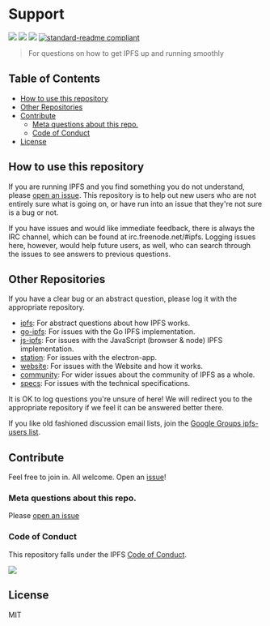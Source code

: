 # Support

[![](https://img.shields.io/badge/made%20by-Protocol%20Labs-blue.svg?style=flat-square)](http://ipn.io)
[![](https://img.shields.io/badge/project-IPFS-blue.svg?style=flat-square)](http://ipfs.io/)
[![](https://img.shields.io/badge/freenode-%23ipfs-blue.svg?style=flat-square)](http://webchat.freenode.net/?channels=%23ipfs)
[![standard-readme compliant](https://img.shields.io/badge/standard--readme-OK-green.svg?style=flat-square)](https://github.com/RichardLitt/standard-readme)

> For questions on how to get IPFS up and running smoothly

## Table of Contents

- [How to use this repository](#how-to-use-this-repository)
- [Other Repositories](#other-repositories)
- [Contribute](#contribute)
  - [Meta questions about this repo.](#meta-questions-about-this-repo)
  - [Code of Conduct](#code-of-conduct)
- [License](#license)

## How to use this repository

If you are running IPFS and you find something you do not understand, please [open an issue](https://github.com/ipfs/support/issues/new). This repository is to help out new users who are not entirely sure what is going on, or have run into an issue that they're not sure is a bug or not.

If you have issues and would like immediate feedback, there is always the IRC channel, which can be found at irc.freenode.net/#ipfs. Logging issues here, however, would help future users, as well, who can search through the issues to see answers to previous questions. 

## Other Repositories

If you have a clear bug or an abstract question, please log it with the appropriate repository.

 * [ipfs](https://github.com/ipfs/ipfs): For abstract questions about how IPFS works.
 * [go-ipfs](https://github.com/ipfs/go-ipfs): For issues with the Go IPFS implementation.
 * [js-ipfs](https://github.com/ipfs/js-ipfs): For issues with the JavaScript (browser & node) IPFS implementation.
 * [station](https://github.com/ipfs/station): For issues with the electron-app.
 * [website](https://github.com/ipfs/website): For issues with the Website and how it works.
 * [community](https://github.com/ipfs/community): For wider issues about the community of IPFS as a whole.
 * [specs](https://github.com/ipfs/specs): For issues with the technical specifications.

It is OK to log questions you're unsure of here! We will redirect you to the appropriate repository if we feel it can be answered better there.

If you like old fashioned discussion email lists, join the [Google Groups ipfs-users list](https://groups.google.com/forum/#!forum/ipfs-users).

## Contribute

Feel free to join in. All welcome. Open an [issue](https://github.com/ipfs/support/issues)!

### Meta questions about this repo.

Please [open an issue](https://github.com/ipfs/support/issues/new)

### Code of Conduct

This repository falls under the IPFS [Code of Conduct](https://github.com/ipfs/community/blob/master/code-of-conduct.md).

[![](https://cdn.rawgit.com/jbenet/contribute-ipfs-gif/master/img/contribute.gif)](https://github.com/ipfs/community/blob/master/contributing.md)

## License

MIT
